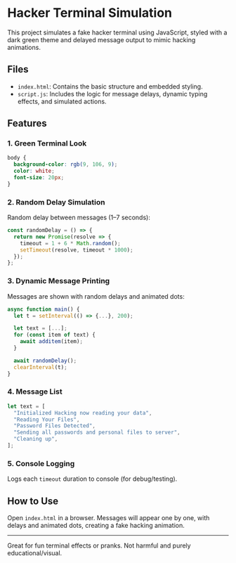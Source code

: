 # Hacker Terminal Simulation

This project simulates a fake hacker terminal using JavaScript, styled with a dark green theme and delayed message output to mimic hacking animations.

## Files

* `index.html`: Contains the basic structure and embedded styling.
* `script.js`: Includes the logic for message delays, dynamic typing effects, and simulated actions.

## Features

### 1. **Green Terminal Look**

```css
body {
  background-color: rgb(9, 106, 9);
  color: white;
  font-size: 20px;
}
```

### 2. **Random Delay Simulation**

Random delay between messages (1–7 seconds):

```js
const randomDelay = () => {
  return new Promise(resolve => {
    timeout = 1 + 6 * Math.random();
    setTimeout(resolve, timeout * 1000);
  });
};
```

### 3. **Dynamic Message Printing**

Messages are shown with random delays and animated dots:

```js
async function main() {
  let t = setInterval(() => {...}, 200);

  let text = [...];
  for (const item of text) {
    await additem(item);
  }

  await randomDelay();
  clearInterval(t);
}
```

### 4. **Message List**

```js
let text = [
  "Initialized Hacking now reading your data",
  "Reading Your Files",
  "Password Files Detected",
  "Sending all passwords and personal files to server",
  "Cleaning up",
];
```

### 5. **Console Logging**

Logs each `timeout` duration to console (for debug/testing).

## How to Use

Open `index.html` in a browser. Messages will appear one by one, with delays and animated dots, creating a fake hacking animation.

---

Great for fun terminal effects or pranks. Not harmful and purely educational/visual.
